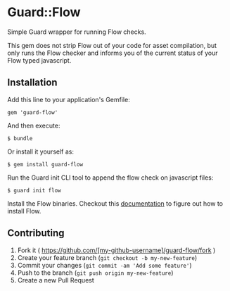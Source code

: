 # Guard::Flow

Simple Guard wrapper for running Flow checks.

This gem does not strip Flow out of your code for asset compilation, but only runs the Flow checker and informs you of the current status of your Flow typed javascript.

## Installation

Add this line to your application's Gemfile:

    gem 'guard-flow'

And then execute:

    $ bundle

Or install it yourself as:

    $ gem install guard-flow
    
Run the Guard init CLI tool to append the flow check on javascript files:

    $ guard init flow
    
    
Install the Flow binaries. Checkout this [documentation](http://flowtype.org/docs/getting-started.html) to figure out how to install Flow.

## Contributing

1. Fork it ( https://github.com/[my-github-username]/guard-flow/fork )
2. Create your feature branch (`git checkout -b my-new-feature`)
3. Commit your changes (`git commit -am 'Add some feature'`)
4. Push to the branch (`git push origin my-new-feature`)
5. Create a new Pull Request
